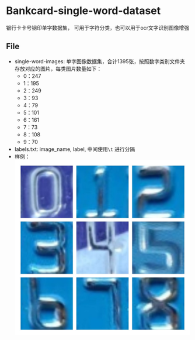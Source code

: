 # Bankcard-single-word-dataset
银行卡卡号钢印单字数据集， 可用于字符分类，也可以用于ocr文字识别图像增强

## File
* single-word-images: 单字图像数据集，合计1395张，按照数字类别文件夹存放对应的图片，每类图片数量如下：
    * 0：247
    * 1：195
    * 2：249
    * 3：93
    * 4：79
    * 5：101
    * 6：161
    * 7：73
    * 8：108
    * 9：70 
* labels.txt: image_name, label, 中间使用`\t` 进行分隔
* 样例：
![2PLh8.jpeg](./images/2PLh8.jpeg)
